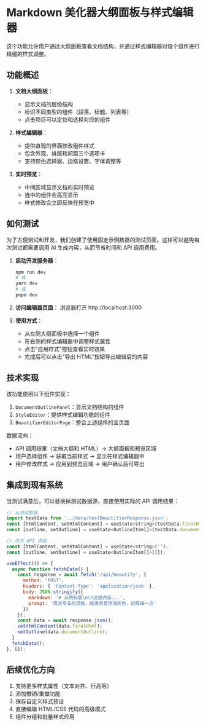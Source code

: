 # Markdown 美化器大纲面板与样式编辑器

这个功能允许用户通过大纲面板查看文档结构，并通过样式编辑器对每个组件进行精细的样式调整。

## 功能概述

1. **文档大纲面板**：
   - 显示文档的层级结构
   - 标识不同类型的组件（段落、标题、列表等）
   - 点击项目可以定位和选择对应的组件

2. **样式编辑器**：
   - 提供直观的界面修改组件样式
   - 包含外观、排版和间距三个选项卡
   - 支持颜色选择器、边框设置、字体调整等

3. **实时预览**：
   - 中间区域显示文档的实时预览
   - 选中的组件会高亮显示
   - 样式修改会立即反映在预览中

## 如何测试

为了方便测试和开发，我们创建了使用固定示例数据的测试页面。这样可以避免每次测试都需要调用 AI 生成内容，从而节省时间和 API 调用费用。

1. **启动开发服务器**：
   ```bash
   npm run dev
   # 或
   yarn dev
   # 或
   pnpm dev
   ```

2. **访问编辑器页面**：
   浏览器打开 http://localhost:3000

3. **使用方式**：
   - 从左侧大纲面板中选择一个组件
   - 在右侧的样式编辑器中调整样式属性
   - 点击"应用样式"按钮查看实时效果
   - 完成后可以点击"导出 HTML"按钮导出编辑后的内容

## 技术实现

该功能使用以下组件实现：

1. `DocumentOutlinePanel`：显示文档结构的组件
2. `StyleEditor`：提供样式编辑功能的组件
3. `BeautifierEditorPage`：整合上述组件的主页面

数据流向：
- API 调用结果（文档大纲和 HTML）→ 大纲面板和预览区域
- 用户选择组件 → 获取当前样式 → 显示在样式编辑器中
- 用户修改样式 → 应用到预览区域 → 用户确认后可导出

## 集成到现有系统

当测试满意后，可以替换掉测试数据源，直接使用实际的 API 调用结果：

```javascript
// 从测试数据
import testData from '../data/testBeautifierResponse.json';
const [htmlContent, setHtmlContent] = useState<string>(testData.finalHtml);
const [outline, setOutline] = useState<OutlineItem[]>(testData.documentOutline);

// 改为 API 调用
const [htmlContent, setHtmlContent] = useState<string>('');
const [outline, setOutline] = useState<OutlineItem[]>([]);

useEffect(() => {
  async function fetchData() {
    const response = await fetch('/api/beautify', {
      method: 'POST',
      headers: { 'Content-Type': 'application/json' },
      body: JSON.stringify({ 
        markdown: '# 示例标题\n\n这是内容...',
        prompt: '简洁专业的风格，段落背景用浅灰色，边框细一点' 
      })
    });
    const data = await response.json();
    setHtmlContent(data.finalHtml);
    setOutline(data.documentOutline);
  }
  fetchData();
}, []);
```

## 后续优化方向

1. 支持更多样式属性（文本对齐、行高等）
2. 添加撤销/重做功能
3. 保存自定义样式预设
4. 直接编辑 HTML/CSS 代码的高级模式
5. 组件分组和批量样式应用 